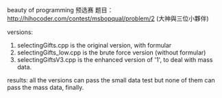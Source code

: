 beauty of programming 预选赛
题目： http://hihocoder.com/contest/msbopqual/problem/2 (大神與三位小夥伴)

versions:
1. selectingGifts.cpp is the original version, with formular
2. selectingGifts_low.cpp is the brute force version (without formular)
3. selectingGiftsV3.cpp is the enhanced version of '1', to deal with 
   mass data.

results:
all the versions can pass the small data test
but none of them can pass the mass data, finally.